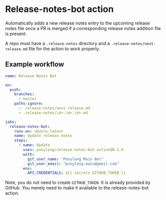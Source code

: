 # Release-notes-bot action

Automatically adds a new release notes entry to the upcoming release notes file once a PR is merged if a corresponding release notes addition file is present.

A repo must have a `.release-notes` directory and a `.release-notes/next-release.md` file for the action to work properly.

## Example workflow

```yml
name: Release Notes Bot

on:
  push:
    branches:
      - master
    paths-ignore:
      - .release-notes/next-release.md
      - .release-notes/\d+.\d+.\d+.md

jobs:
  release-notes-bot:
    runs-on: ubuntu-latest
    name: Update release notes
    steps:
      - name: Update
        uses: ponylang/release-notes-bot-action@0.1.0
        with:
          git_user_name: "Ponylang Main Bot"
          git_user_email: "ponylang.main@gmail.com"
        env:
          API_CREDENTIALS: ${{ secrets.GITHUB_TOKEN }}
```

Note, you do not need to create `GITHUB_TOKEN`. It is already provided by GitHub. You merely need to make it available to the release-notes-bot action.
